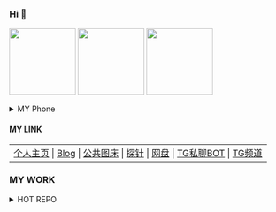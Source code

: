 ### Hi 👋
<a href="https://github.com/BlueSkyXN"><img src="https://ae01.alicdn.com/kf/U86be0ebc85004924a57b3f81c8091f51Y.jpg" height=120 /></a>
<a href="https://github.com/BlueSkyXN"><img src="https://github-readme-stats.vercel.app/api?username=BlueSkyXN&show_icons=true&count_private=true&title_color=006400&text_color=000080&bg_color=30,B0C4DE,40E0D0,00CED1" height=120 /></a>
<a href="https://github.com/BlueSkyXN"><img src="https://github-readme-stats.vercel.app/api/top-langs/?username=BlueSkyXN&title_color=006400&text_color=000080&layout=compact&bg_color=30,B0C4DE,40E0D0,00CED1" height=120 /></a>

<details><summary>MY Phone</summary>
+1 (760) 991-0564</details>

#### MY LINK
<table><tr><td><a href="https://000714.xyz">个人主页</a> |
<a href="https://www.blueskyxn.com">Blog</a> |
<a href="https://img.blueskyxn.com">公共图床</a> |
<a href="https://status.blueskyxn.com">探针</a> |
<a href="https://www.blueskyxn.com/202102/4142.html">网盘</a> |
<a href="https://t.me/BlueSkyXN_PM_bot">TG私聊BOT</a> |
<a href="https://t.me/blueskyxnblog">TG频道</a></td></tr></table>

### MY WORK
<details>
<summary>HOT REPO</summary>

<a href="https://github.com/BlueSkyXN/AdGuardHomeRules">AdGuardHomeRules</a>

<a href="https://github.com/BlueSkyXN/SKY-BOX">SKY-BOX</a>

<a href="https://github.com/BlueSkyXN/CFIP">CFIP</a>

<a href="https://github.com/BlueSkyXN/KIENG-FigureBed">KIENG-FigureBed</a>

<a href="https://github.com/BlueSkyXN/DNS-AUTO-Switch">DNS-AUTO-Switch</a>

<a href="https://github.com/BlueSkyXN/lovespeed">lovespeed</a>

</details>
